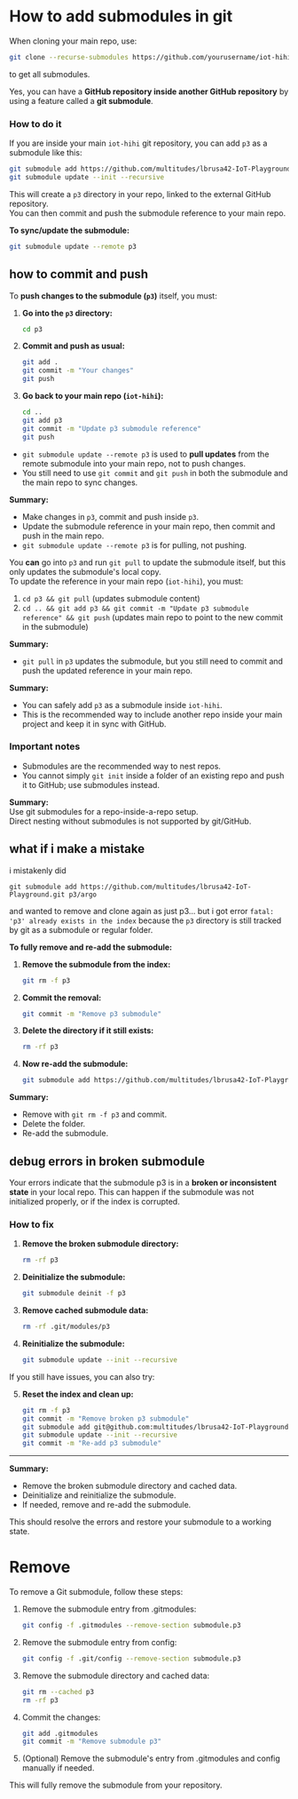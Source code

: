 # How to add submodules in git

When cloning your main repo, use:
```sh
git clone --recurse-submodules https://github.com/yourusername/iot-hihi.git
```
to get all submodules.

Yes, you can have a **GitHub repository inside another GitHub repository** by using a feature called a **git submodule**.

### How to do it

If you are inside your main `iot-hihi` git repository, you can add `p3` as a submodule like this:

```sh
git submodule add https://github.com/multitudes/lbrusa42-IoT-Playground.git p3
git submodule update --init --recursive
```

This will create a `p3` directory in your repo, linked to the external GitHub repository.  
You can then commit and push the submodule reference to your main repo.

**To sync/update the submodule:**
```sh
git submodule update --remote p3
```

## how to commit and push
To **push changes to the submodule (`p3`)** itself, you must:

1. **Go into the `p3` directory:**
   ```sh
   cd p3
   ```

2. **Commit and push as usual:**
   ```sh
   git add .
   git commit -m "Your changes"
   git push
   ```

3. **Go back to your main repo (`iot-hihi`):**
   ```sh
   cd ..
   git add p3
   git commit -m "Update p3 submodule reference"
   git push
   ```

- `git submodule update --remote p3` is used to **pull updates** from the remote submodule into your main repo, not to push changes.
- You still need to use `git commit` and `git push` in both the submodule and the main repo to sync changes.

**Summary:**  
- Make changes in `p3`, commit and push inside `p3`.
- Update the submodule reference in your main repo, then commit and push in the main repo.
- `git submodule update --remote p3` is for pulling, not pushing.


You **can** go into `p3` and run `git pull` to update the submodule itself, but this only updates the submodule's local copy.  
To update the reference in your main repo (`iot-hihi`), you must:

1. `cd p3 && git pull` (updates submodule content)
2. `cd .. && git add p3 && git commit -m "Update p3 submodule reference" && git push` (updates main repo to point to the new commit in the submodule)

**Summary:**  
- `git pull` in `p3` updates the submodule, but you still need to commit and push the updated reference in your main repo.

**Summary:**  
- You can safely add `p3` as a submodule inside `iot-hihi`.
- This is the recommended way to include another repo inside your main project and keep it in sync with GitHub.
### Important notes

- Submodules are the recommended way to nest repos.
- You cannot simply `git init` inside a folder of an existing repo and push it to GitHub; use submodules instead.

**Summary:**  
Use git submodules for a repo-inside-a-repo setup.  
Direct nesting without submodules is not supported by git/GitHub.


## what if i make a mistake

i mistakenly did 
```
git submodule add https://github.com/multitudes/lbrusa42-IoT-Playground.git p3/argo
```
and wanted to remove and clone again as just p3... but i got error `fatal: 'p3' already exists in the index` because the `p3` directory is still tracked by git as a submodule or regular folder.

**To fully remove and re-add the submodule:**

1. **Remove the submodule from the index:**
   ```sh
   git rm -f p3
   ```

2. **Commit the removal:**
   ```sh
   git commit -m "Remove p3 submodule"
   ```

3. **Delete the directory if it still exists:**
   ```sh
   rm -rf p3
   ```

4. **Now re-add the submodule:**
   ```sh
   git submodule add https://github.com/multitudes/lbrusa42-IoT-Playground.git p3
   ```

**Summary:**  
- Remove with `git rm -f p3` and commit.
- Delete the folder.
- Re-add the submodule.

## debug errors in broken submodule 
Your errors indicate that the submodule p3 is in a **broken or inconsistent state** in your local repo. This can happen if the submodule was not initialized properly, or if the index is corrupted.

### How to fix

1. **Remove the broken submodule directory:**
   ```sh
   rm -rf p3
   ```

2. **Deinitialize the submodule:**
   ```sh
   git submodule deinit -f p3
   ```

3. **Remove cached submodule data:**
   ```sh
   rm -rf .git/modules/p3
   ```

4. **Reinitialize the submodule:**
   ```sh
   git submodule update --init --recursive
   ```

If you still have issues, you can also try:

5. **Reset the index and clean up:**
   ```sh
   git rm -f p3
   git commit -m "Remove broken p3 submodule"
   git submodule add git@github.com:multitudes/lbrusa42-IoT-Playground.git p3
   git submodule update --init --recursive
   git commit -m "Re-add p3 submodule"
   ```

---

**Summary:**  
- Remove the broken submodule directory and cached data.
- Deinitialize and reinitialize the submodule.
- If needed, remove and re-add the submodule.

This should resolve the errors and restore your submodule to a working state.



# Remove
To remove a Git submodule, follow these steps:

1. Remove the submodule entry from .gitmodules:
   ```sh
   git config -f .gitmodules --remove-section submodule.p3
   ```

2. Remove the submodule entry from config:
   ```sh
   git config -f .git/config --remove-section submodule.p3
   ```

3. Remove the submodule directory and cached data:
   ```sh
   git rm --cached p3
   rm -rf p3
   ```

4. Commit the changes:
   ```sh
   git add .gitmodules
   git commit -m "Remove submodule p3"
   ```

5. (Optional) Remove the submodule's entry from .gitmodules and config manually if needed.

This will fully remove the submodule from your repository.